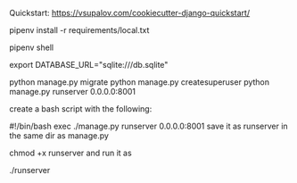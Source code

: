 Quickstart: https://vsupalov.com/cookiecutter-django-quickstart/

pipenv install -r requirements/local.txt

pipenv shell




export DATABASE_URL="sqlite:///db.sqlite"



python manage.py migrate
python manage.py createsuperuser
python manage.py runserver 0.0.0.0:8001



create a bash script with the following:

#!/bin/bash
exec ./manage.py runserver 0.0.0.0:8001
save it as runserver in the same dir as manage.py

chmod +x runserver
and run it as

./runserver